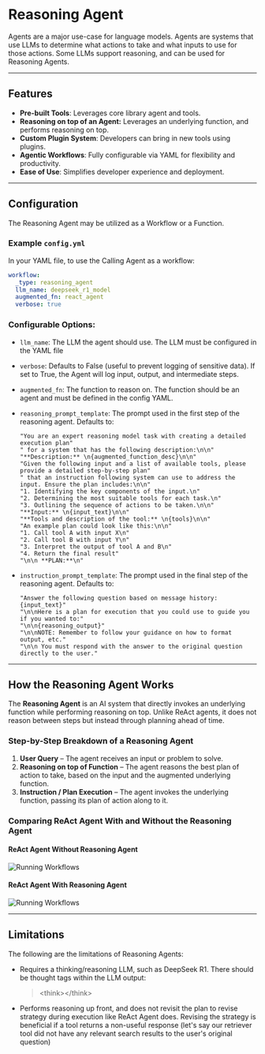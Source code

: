 <!--
SPDX-FileCopyrightText: Copyright (c) 2025, NVIDIA CORPORATION & AFFILIATES. All rights reserved.
SPDX-License-Identifier: Apache-2.0

Licensed under the Apache License, Version 2.0 (the "License");
you may not use this file except in compliance with the License.
You may obtain a copy of the License at

http://www.apache.org/licenses/LICENSE-2.0

Unless required by applicable law or agreed to in writing, software
distributed under the License is distributed on an "AS IS" BASIS,
WITHOUT WARRANTIES OR CONDITIONS OF ANY KIND, either express or implied.
See the License for the specific language governing permissions and
limitations under the License.
-->

# Reasoning Agent

Agents are a major use-case for language models. Agents are systems that use LLMs to determine what actions to take and what inputs to use for those actions.
Some LLMs support reasoning, and can be used for Reasoning Agents.

---

## Features
- **Pre-built Tools**: Leverages core library agent and tools.
- **Reasoning on top of an Agent:** Leverages an underlying function, and performs reasoning on top.
- **Custom Plugin System**: Developers can bring in new tools using plugins.
- **Agentic Workflows**: Fully configurable via YAML for flexibility and productivity.
- **Ease of Use**: Simplifies developer experience and deployment.

---

## Configuration

The Reasoning Agent may be utilized as a Workflow or a Function.

### Example `config.yml`
In your YAML file, to use the Calling Agent as a workflow:
```yaml
workflow:
  _type: reasoning_agent
  llm_name: deepseek_r1_model
  augmented_fn: react_agent
  verbose: true
```

### Configurable Options:
<ul><li>

`llm_name`: The LLM the agent should use.  The LLM must be configured in the YAML file
</li><li>

`verbose`: Defaults to False (useful to prevent logging of sensitive data).  If set to True, the Agent will log input, output, and intermediate steps.
</li><li>

`augmented_fn`: The function to reason on.  The function should be an agent and must be defined in the config YAML.
</li><li>

`reasoning_prompt_template`: The prompt used in the first step of the reasoning agent.  Defaults to:
```
"You are an expert reasoning model task with creating a detailed execution plan"
" for a system that has the following description:\n\n"
"**Description:** \n{augmented_function_desc}\n\n"
"Given the following input and a list of available tools, please provide a detailed step-by-step plan"
" that an instruction following system can use to address the input. Ensure the plan includes:\n\n"
"1. Identifying the key components of the input.\n"
"2. Determining the most suitable tools for each task.\n"
"3. Outlining the sequence of actions to be taken.\n\n"
"**Input:** \n{input_text}\n\n"
"**Tools and description of the tool:** \n{tools}\n\n"
"An example plan could look like this:\n\n"
"1. Call tool A with input X\n"
"2. Call tool B with input Y\n"
"3. Interpret the output of tool A and B\n"
"4. Return the final result"
"\n\n **PLAN:**\n"
```
</li><li>

`instruction_prompt_template`: The prompt used in the final step of the reasoning agent.  Defaults to:
```
"Answer the following question based on message history: {input_text}"
"\n\nHere is a plan for execution that you could use to guide you if you wanted to:"
"\n\n{reasoning_output}"
"\n\nNOTE: Remember to follow your guidance on how to format output, etc."
"\n\n You must respond with the answer to the original question directly to the user."
```
</li></ul>

---

## How the Reasoning Agent Works

The **Reasoning Agent** is an AI system that directly invokes an underlying function while performing reasoning on top. Unlike ReAct agents, it does not reason between steps but instead through planning ahead of time.

### Step-by-Step Breakdown of a Reasoning Agent

1. **User Query** – The agent receives an input or problem to solve.
2. **Reasoning on top of Function** – The agent reasons the best plan of action to take, based on the input and the augmented underlying function.
3. **Instruction / Plan Execution** – The agent invokes the underlying function, passing its plan of action along to it.

### Comparing ReAct Agent With and Without the Reasoning Agent

#### ReAct Agent Without Reasoning Agent
![Running Workflows](../../_static/agent_without_reasoning_wrapper.png)

#### ReAct Agent With Reasoning Agent
![Running Workflows](../../_static/agent_with_reasoning_wrapper.png)

---

## Limitations
The following are the limitations of Reasoning Agents:
* Requires a thinking/reasoning LLM, such as DeepSeek R1.  There should be thought tags within the LLM output:
  >&lt;think&gt;&lt;/think&gt;

* Performs reasoning up front, and does not revisit the plan to revise strategy during execution like ReAct Agent does. Revising the strategy is beneficial if a tool returns a non-useful response (let's say our retriever tool did not have any relevant search results to the user's original question)
